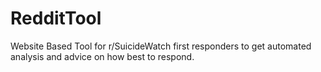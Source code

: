 # RedditTool
Website Based Tool for r/SuicideWatch first responders to get automated analysis and advice on how best to respond.
